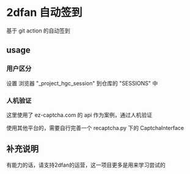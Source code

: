 # 2dfan 自动签到

基于 git action 的自动签到

## usage

### 用户区分

设置 浏览器 "_project_hgc_session" 到仓库的 "SESSIONS" 中

### 人机验证

这里使用了 ez-captcha.com 的 api 作为案例，通过人机验证

使用其他平台的，需要自行完善一个 recaptcha.py 下的 CaptchaInterface

## 补充说明

有能力的话，请支持2dfan的运营，这一项目更多是用来学习尝试的